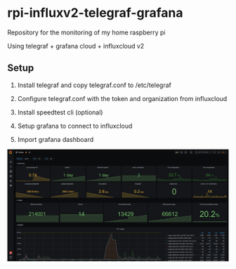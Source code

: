 # rpi-influxv2-telegraf-grafana

Repository for the monitoring of my home raspberry pi

Using telegraf + grafana cloud + influxcloud v2

## Setup

1. Install telegraf and copy telegraf.conf to /etc/telegraf

1. Configure telegraf.conf with the token and organization from influxcloud

1. Install speedtest cli (optional)

1. Setup grafana to connect to influxcloud

1. Import grafana dashboard


![Dashboard Screenshot](screenshot.png)
